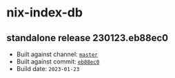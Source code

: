 # nix-index-db
## standalone release 230123.eb88ec0
- Built against channel: [`master`](https://github.com/nixos/nixpkgs/tree/master)
- Built against commit: [`eb88ec0`](https://github.com/NixOS/nixpkgs/commit/eb88ec04094d51e2ce308a69a304fa0a065c6e81)
- Build date: `2023-01-23`
